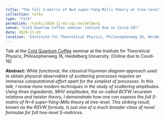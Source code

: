 ```yaml
---
title: "The full S-matrix of N=4 super-Yang-Mills theory at tree-level"
collection: talks
type: "Talk"
permalink: /talks/2020-11-03-cqc-heidelberg
venue: "Cold Quantum Coffee seminar (online due to Covid-19)"
date: 2020-11-03
location: "Institute for Theoretical Physics, Philosophenweg 16, Heidelberg University, Germany"
---
```

Talk at the [Cold Quantum Coffee](https://www.thphys.uni-heidelberg.de/~cqc/) seminar at the Institute for Theoretical Physics, Philosophenweg 16, Heidelberg University. (Online due to Covid-19)

**Abstract:**
*While functional, the classical Feynman diagram approach used to obtain physical observables of scattering processes requires an immense computational effort apart for the simplest of processes. In this talk, I review more modern techniques in the study of scattering amplitudes. Using three ingredients, MHV amplitudes, the so-called BCFW recursion relations and twistor theory, I demonstrate how one can express the full S-matrix of N=4 super-Yang-Mills theory at tree-level. This striking result, known as the RSVW formula, is just one of a much broader class of novel formulae for full tree-level S-matrices.*
